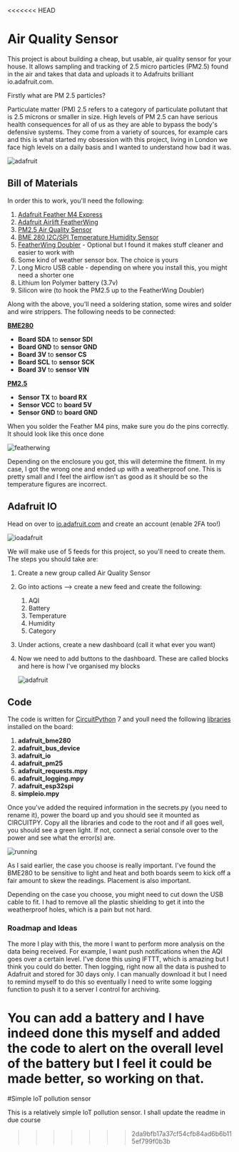 <<<<<<< HEAD
# Air Quality Sensor

This project is about building a cheap, but usable, air quality sensor for your house. It allows sampling and tracking of 2.5 micro particles (PM2.5) found in the air and takes that data and uploads it to Adafruits brilliant io.adafruit.com. 

Firstly what are PM 2.5 particles?

Particulate matter (PM) 2.5 refers to a category of particulate pollutant that is 2.5 microns or smaller in size. High levels of PM 2.5 can have serious health consequences for all of us as they are able to bypass the body's defensive systems. They come from a variety of sources, for example cars and this is what started my obsession with this project, living in London we face high levels on a daily basis and I wanted to understand how bad it was.  

![adafruit](img/londonaqi.png)

## Bill of Materials

In order this to work, you'll need the following:

1. [Adafruit Feather M4 Express](https://www.adafruit.com/product/3857)
2. [Adafruit Airlift FeatherWing](https://www.adafruit.com/product/4264)
3. [PM2.5 Air Quality Sensor](https://www.adafruit.com/product/3686) 
4. [BME 280 I2C/SPI Temperature Humidity Sensor](https://www.adafruit.com/product/2652)
5. [FeatherWing Doubler](https://www.adafruit.com/product/2890) - Optional but I found it makes stuff cleaner and easier to work with
6. Some kind of weather sensor box. The choice is yours
7. Long Micro USB cable - depending on where you install this, you might need a shorter one
8. Lithium Ion Polymer battery (3.7v)
9. Silicon wire (to hook the PM2.5 up to the FeatherWing Doubler)

Along with the above, you'll need a soldering station, some wires and solder and wire strippers. The following needs to be connected:

[**BME280**](https://cdn-learn.adafruit.com/downloads/pdf/adafruit-bme280-humidity-barometric-pressure-temperature-sensor-breakout.pdf)

- **Board SDA** to **sensor SDI**
- **Board GND** to **sensor GND**
- **Board 3V** to **sensor CS**
- **Board SCL** to **sensor SCK**
- **Board 3V** to **sensor VIN**

[**PM2.5**](https://cdn-learn.adafruit.com/downloads/pdf/pm25-air-quality-sensor.pdf)

- **Sensor TX** to **board RX**
- **Sensor VCC** to **board 5V**
- **Sensor GND** to **board GND**

When you solder the Feather M4 pins, make sure you do the pins correctly. It should look like this once done

![featherwing](img/featherwing.png)

Depending on the enclosure you got, this will determine the fitment. In my case, I got the wrong one and ended up with a weatherproof one. This is pretty small and I feel the airflow isn't as good as it should be so the temperature figures are incorrect. 

## Adafruit IO

Head on over to [io.adafruit.com](https://io.adafruit.com/) and create an account (enable 2FA too!)

![ioadafruit](img/ioadafruit.png)

We will make use of 5 feeds for this project, so you'll need to create them. The steps you should take are:

1. Create a new group called Air Quality Sensor

2. Go into actions --> create a new feed and create the following:

   1. AQI
   2. Battery
   3. Temperature
   4. Humidity
   5. Category

3. Under actions, create a new dashboard (call it what ever you want)

4. Now we need to add buttons to the dashboard. These are called blocks and here is how I've organised my blocks

   ![adafruit](img/adafruit.png)

## Code

The code is written for [CircuitPython](https://github.com/adafruit/circuitpython/releases) 7 and youll need the following [libraries](https://learn.adafruit.com/welcome-to-circuitpython/circuitpython-libraries) installed on the board:

1. **adafruit_bme280**
2. **adafruit_bus_device**
3. **adafruit_io**
4. **adafruit_pm25**
5. **adafruit_requests.mpy**
6. **adafruit_logging.mpy**
7. **adafruit_esp32spi**
8. **simpleio.mpy**

Once you've added the required information in the secrets.py (you need to rename it), power the board up and you should see it mounted as CIRCUITPY. Copy all the libraries and code to the root and if all goes well, you should see a green light. If not, connect a serial console over to the power and see what the error(s) are. 

![running](img/running.jpg)

As I said earlier, the case you choose is really important. I've found the BME280 to be sensitive to light and heat and both boards seem to kick off a fair amount to skew the readings. Placement is also important. 

Depending on the case you choose, you might need to cut down the USB cable to fit. I had to remove all the plastic shielding to get it into the weatherproof holes, which is a pain but not hard. 

### Roadmap and Ideas

The more I play with this, the more I want to perform more analysis on the data being received. For example, I want push notifications when the AQI goes over a certain level. I've done this using IFTTT, which is amazing but I think you could do better. Then logging, right now all the data is pushed to Adafruit and stored for 30 days only. I can manually download it but I need to remind myself to do this so eventually I need to write some logging function to push it to a server I control for archiving. 

You can add a battery and I have indeed done this myself and added the code to alert on the overall level of the battery but I feel it could be made better, so working on that. 
=======
#Simple IoT pollution sensor

This is a relatively simple IoT pollution sensor. I shall update the readme in due course 
>>>>>>> 2da9bfb17a37cf54cfb84ad6b6b115ef799f0b3b
